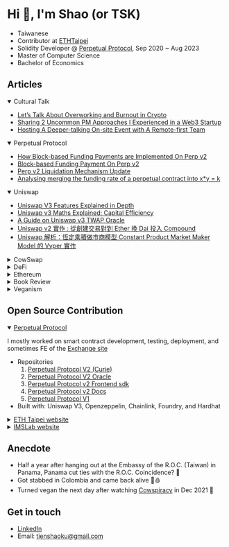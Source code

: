 # Hi 👋, I'm Shao (or TSK)

- Taiwanese
- Contributor at [ETHTaipei](https://ethtaipei.org/)
- Solidity Developer @ [Perpetual Protocol](https://perp.com/), Sep 2020 ~ Aug 2023
- Master of Computer Science
- Bachelor of Economics

## Articles

<details open>
<summary>
Cultural Talk
</summary>

- [Let’s Talk About Overworking and Burnout in Crypto](https://medium.com/taipei-ethereum-meetup/lets-talk-about-overworking-and-burnout-in-crypto-d995ceb96957)
- [Sharing 2 Uncommon PM Approaches I Experienced in a Web3 Startup](https://tienshaoku.medium.com/sharing-2-less-common-pm-approaches-i-had-in-a-web3-startup-c65fa245366b)
- [Hosting A Deeper-talking On-site Event with A Remote-first Team](https://tienshaoku.medium.com/hosting-a-deeper-talking-on-site-event-with-a-remote-first-team-b288e1b30d63)
</details>

<details open>
<summary>
Perpetual Protocol
</summary>

- [How Block-based Funding Payments are Implemented On Perp v2](https://medium.com/perpetual-protocol/how-block-based-funding-payment-is-implemented-on-perp-v2-20cfd5057384)
- [Block-based Funding Payment On Perp v2](https://medium.com/perpetual-protocol/block-based-funding-payment-on-perp-v2-35527094635e)
- [Perp v2 Liquidation Mechanism Update](https://medium.com/perpetual-protocol/perp-v2-liquidation-mechanism-update-7cb960524f96)
- [Analysing merging the funding rate of a perpetual contract into x\*y = k](https://medium.com/@tienshaoku/note-1-defi-analysing-merging-the-funding-rate-of-a-perpetual-contract-into-x-y-k-90bdd301cfbf)
</details>

<details open>
<summary>
Uniswap
</summary>

- [Uniswap V3 Features Explained in Depth](https://medium.com/taipei-ethereum-meetup/uniswap-v3-features-explained-in-depth-178cfe45f223)
- [Uniswap v3 Maths Explained: Capital Efficiency](https://medium.com/@tienshaoku/uniswap-v3-maths-explained-capital-efficiency-86257c44405a)
- [A Guide on Uniswap v3 TWAP Oracle](https://medium.com/@tienshaoku/a-guide-on-uniswap-v3-twap-oracle-2aa74a4a97c5)
- [Uniswap v2 實作 : 從創建交易對到 Ether 換 Dai 投入 Compound](https://medium.com/taipei-ethereum-meetup/uniswap-v2-implementation-and-combination-with-compound-262ff338efa)
- [Uniswap 解析：恆定乘積做市商模型 Constant Product Market Maker Model 的 Vyper 實作](https://medium.com/taipei-ethereum-meetup/uniswap-explanation-constant-product-market-maker-model-in-vyper-dff80b8467a1)
</details>

<details>
<summary>
CowSwap
</summary>

- [Understanding CoW AMM: A Zero-Swap-Fee, MEV-Mitigating Liquidity Source for CowSwap](https://medium.com/taipei-ethereum-meetup/understanding-cow-amm-a-zero-swap-fee-mev-mitigating-liquidity-source-for-cowswap-25f8cb1e8b78)
- [ELI5: What Is FM-AMM, The Theory Behind CoW AMM, and How Is It MEV-Resistant?](https://medium.com/taipei-ethereum-meetup/eli5-what-is-fm-amm-the-theory-behind-cow-amm-and-how-is-it-mev-resistant-53d1960324c0)
</details>

<details>
<summary>
DeFi
</summary>

- [Charm’s Alpha Vault, the Minimalist Uniswap v3 LP Strategy](https://medium.com/@tienshaoku/charms-alpha-vault-the-minimalist-uniswap-v3-lp-strategy-23a059c924b)
- [Parsec.finance, the One-stop Customizable DeFi Analytics](https://medium.com/@tienshaoku/parsec-finance-the-one-stop-customizable-defi-analytics-e03f29a30ac0)
- [A Failed Improvement Proposal on UXD Protocol](https://medium.com/@tienshaoku/an-improvement-scheme-on-uxd-protocol-84f7e7799740)
</details>

<details>
<summary>
Ethereum
</summary>

- [Clarifying ERC-1271: Smart Contract Signature Verification](https://medium.com/taipei-ethereum-meetup/clarifications-on-erc-1271-smart-contract-signature-verification-and-signing-cd5c2fb7ac1b)
- [EIP-4626 Inflation/ Sandwich Attack Deep Dive And How to Solve It](https://medium.com/@tienshaoku/eip-4626-inflation-sandwich-attack-deep-dive-and-how-to-solve-it-9e3e320cc3f1)
- [Let’s Capture The Flag! Etheruem CTF Tutorial 從零開始破解智能合約漏洞！](https://medium.com/taipei-ethereum-meetup/lets-capture-the-flag-etheruem-ctf-tutorial-%E5%BE%9E%E9%9B%B6%E9%96%8B%E5%A7%8B%E7%A0%B4%E8%A7%A3%E6%99%BA%E8%83%BD%E5%90%88%E7%B4%84%E6%BC%8F%E6%B4%9E-8b2de7ee9864)
- [類 Python 的合約語言 Vyper 開發入門：與 Solidity 差異、用 Truffle 部署、ERC20 賣幣合約實做](https://medium.com/taipei-ethereum-meetup/introduction-and-development-guide-to-vyper-the-python-like-smart-contract-language-9d7a94fba22c)
- [Web3 Java 開發：用 Geth、Ganache 及 Infura 測試和 Smart Contract 互動](https://medium.com/taipei-ethereum-meetup/web3-java-%E9%96%8B%E7%99%BC-%E7%94%A8-geth-ganache-%E5%8F%8A-infura-%E6%B8%AC%E8%A9%A6%E5%92%8C-smart-contract-%E4%BA%92%E5%8B%95-b3740b4328a3)
</details>

<details>
<summary>
Book Review
</summary>

- [2024 下半年書單：社會議題、商學、人類情愛、健康](https://tienshaoku.medium.com/2024-%E4%B8%8B%E5%8D%8A%E5%B9%B4%E6%9B%B8%E5%96%AE-%E7%A4%BE%E6%9C%83%E8%AD%B0%E9%A1%8C-%E5%95%86%E5%AD%B8-%E4%BA%BA%E9%A1%9E%E6%83%85%E6%84%9B-%E5%81%A5%E5%BA%B7-5d8299ff7067)
- [2024 上半年書單：藝術、創意與創業、社會文化、小說、生產力、大自然](https://medium.com/@tienshaoku/2024-%E4%B8%8A%E5%8D%8A%E5%B9%B4%E6%9B%B8%E5%96%AE-%E8%97%9D%E8%A1%93-%E5%89%B5%E6%84%8F%E8%88%87%E5%89%B5%E6%A5%AD-%E7%A4%BE%E6%9C%83%E6%96%87%E5%8C%96-%E5%B0%8F%E8%AA%AA-%E7%94%9F%E7%94%A2%E5%8A%9B-%E5%A4%A7%E8%87%AA%E7%84%B6-7f84ca2ae3c2)
- [2023 書單：軟體工作、小說、社會議題、身心健康、傳記](https://tienshaoku.medium.com/2023-%E6%9B%B8%E5%96%AE-%E8%BB%9F%E9%AB%94%E5%B7%A5%E4%BD%9C-%E5%B0%8F%E8%AA%AA-%E7%A4%BE%E6%9C%83%E8%AD%B0%E9%A1%8C-%E8%BA%AB%E5%BF%83%E5%81%A5%E5%BA%B7-%E5%82%B3%E8%A8%98-b34a9ddc4201)
- [失業無所事事三個月的書單：矽谷文化、傳記、社會文化、漫畫](https://tienshaoku.medium.com/%E5%A4%B1%E6%A5%AD%E7%84%A1%E6%89%80%E4%BA%8B%E4%BA%8B%E4%B8%89%E5%80%8B%E6%9C%88%E7%9A%84%E9%96%B1%E8%AE%80%E6%B8%85%E5%96%AE-%E7%9F%BD%E8%B0%B7%E6%96%87%E5%8C%96-%E5%82%B3%E8%A8%98-%E7%A4%BE%E6%9C%83%E6%96%87%E5%8C%96-%E6%BC%AB%E7%95%AB-72b38a36c6a2)
- [2022 下半年書單： 科技、週末休息、人物傳記、多元性別與角色](https://medium.com/@tienshaoku/2022-%E4%B8%8B%E5%8D%8A%E5%B9%B4%E6%9B%B8%E5%96%AE-285a55c3387b)
- [2022 上半年書單：複習 2008 金融海嘯、女性故事、自我成長](https://medium.com/@tienshaoku/2022-%E4%B8%8A%E5%8D%8A%E5%B9%B4%E6%9B%B8%E5%96%AE-c65e2546be46)
- [2021 書單：時間的複利效應、有意識的習慣改變、比特幣與區塊鏈](https://medium.com/@tienshaoku/2021-%E6%9B%B8%E5%96%AE-28fc9e251848)
</details>

<details>
<summary>
Veganism
</summary>

- [一個不完美 Vegan (+Freegan) 的飲食與生活哲學／歪理分享](https://tienshaoku.medium.com/%E4%B8%80%E5%80%8B%E4%B8%8D%E5%AE%8C%E7%BE%8E-vegan-freegan-%E7%9A%84%E9%A3%B2%E9%A3%9F%E8%88%87%E7%94%9F%E6%B4%BB%E5%93%B2%E5%AD%B8-%E6%AD%AA%E7%90%86%E5%88%86%E4%BA%AB-f3fdd30bd02b)
- [關於吃素的健康疑慮淺談，與這問題對素食者來說真的重要嗎？](https://tienshaoku.medium.com/%E9%97%9C%E6%96%BC%E5%90%83%E7%B4%A0%E7%9A%84%E5%81%A5%E5%BA%B7%E7%96%91%E6%85%AE%E6%B7%BA%E8%AB%87-%E8%88%87%E9%80%99%E5%95%8F%E9%A1%8C%E5%B0%8D-vegan-%E4%BE%86%E8%AA%AA%E7%9C%9F%E7%9A%84%E9%87%8D%E8%A6%81%E5%97%8E-78f75dbbb16b)
</details>

## Open Source Contribution

<details open>
<summary>
<a href="https://perp.com/">Perpetual Protocol</a>
</summary>

I mostly worked on smart contract development, testing, deployment, and sometimes FE of the [Exchange site](https://app.perp.com/)

- Repositories
  1. [Perpetual Protocol V2 (Curie)](https://github.com/perpetual-protocol/perp-curie-contract)
  2. [Perpetual Protocol V2 Oracle](https://github.com/perpetual-protocol/perp-oracle-contract)
  3. [Perpetual Protocol v2 Frontend sdk](https://github.com/perpetual-protocol/sdk-curie)
  4. [Perpetual Protocol v2 Docs](https://github.com/perpetual-protocol/perp-docs)
  5. [Perpetual Protocol V1](https://github.com/perpetual-protocol/perpetual-protocol)
- Built with: Uniswap V3, Openzeppelin, Chainlink, Foundry, and Hardhat
  </details>

<details>
<summary>
<a href="https://ethtaipei.org/">ETH Taipei website</a>
</summary>

The website of ETH Taipei, an annual Ethereum Dev-focused Conference and a local ETH community.

- Repository: [Click Me](https://github.com/ETHTaipei/ETH-Taipei-Website)
- Built with: Next.js and Typescript
</details>

<details>
<summary>
<a href="https://www.imslab.org/">IMSLab website</a>
</summary>

A responsive website (RWD) for my lab during the master program

- Repository: [Click Me](https://github.com/ncku-imslab/ncku-imslab.github.io)
- Built with: React, Tachyons(Functional CSS), and Github Actions
</details>

## Anecdote

- Half a year after hanging out at the Embassy of the R.O.C. (Taiwan) in Panama, Panama cut ties with the R.O.C. Coincidence? 🤔
- Got stabbed in Colombia and came back alive 🔪🩸
- Turned vegan the next day after watching [Cowspiracy](https://www.cowspiracy.com/) in Dec 2021 🌱

## Get in touch

- [LinkedIn](https://www.linkedin.com/in/tienshaoku/)
- Email: tienshaoku@gmail.com
